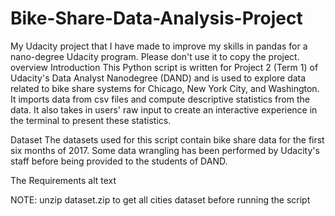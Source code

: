 # Bike-Share-Data-Analysis-Project
My Udacity project that I have made to improve my skills in pandas for a nano-degree Udacity program. Please don't use it to copy the project.
overview
Introduction
This Python script is written for Project 2 (Term 1) of Udacity's Data Analyst Nanodegree (DAND) and is used to explore data related to bike share systems for Chicago, New York City, and Washington. It imports data from csv files and compute descriptive statistics from the data. It also takes in users' raw input to create an interactive experience in the terminal to present these statistics.

Dataset
The datasets used for this script contain bike share data for the first six months of 2017. Some data wrangling has been performed by Udacity's staff before being provided to the students of DAND.

The Requirements
alt text

NOTE: unzip dataset.zip to get all cities dataset before running the script
